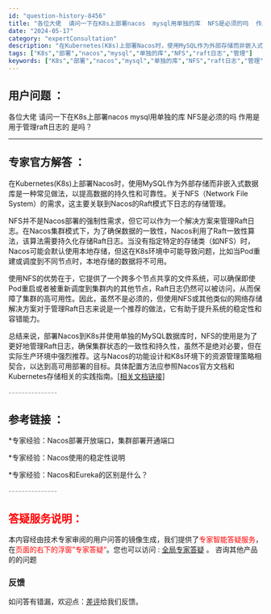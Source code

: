 ```yaml
---
id: "question-history-8456"
title: "各位大佬  请问一下在K8s上部署nacos  mysql用单独的库  NFS是必须的吗  作用是用于管理"
date: "2024-05-17"
category: "expertConsultation"
description: "在Kubernetes(K8s)上部署Nacos时，使用MySQL作为外部存储而非嵌入式数据库是一种常见做法，以提高数据的持久性和可靠性。关于NFS（Network File System）的需求，这主要关联到Nacos的Raft模式下日志的存储管理。NFS并不是Nacos部署的强制性需求，但它可以"
tags: ["K8s","部署","nacos","mysql","单独的库","NFS","raft日志","管理"]
keywords: ["K8s","部署","nacos","mysql","单独的库","NFS","raft日志","管理"]
---
```


## 用户问题 ： 
 各位大佬  请问一下在K8s上部署nacos  mysql用单独的库  NFS是必须的吗  作用是用于管理raft日志的 是吗？  

---------------
## 专家官方解答 ：

在Kubernetes(K8s)上部署Nacos时，使用MySQL作为外部存储而非嵌入式数据库是一种常见做法，以提高数据的持久性和可靠性。关于NFS（Network File System）的需求，这主要关联到Nacos的Raft模式下日志的存储管理。

NFS并不是Nacos部署的强制性需求，但它可以作为一个解决方案来管理Raft日志。在Nacos集群模式下，为了确保数据的一致性，Nacos利用了Raft一致性算法，该算法需要持久化存储Raft日志。当没有指定特定的存储类（如NFS）时，Nacos可能会默认使用本地存储，但这在K8s环境中可能导致问题，比如当Pod重建或调度到不同节点时，本地存储的数据将不可用。

使用NFS的优势在于，它提供了一个跨多个节点共享的文件系统，可以确保即使Pod重启或者被重新调度到集群内的其他节点，Raft日志仍然可以被访问，从而保障了集群的高可用性。因此，虽然不是必须的，但使用NFS或其他类似的网络存储解决方案对于管理Raft日志来说是一个推荐的做法，它有助于提升系统的稳定性和容错能力。

总结来说，部署Nacos到K8s并使用单独的MySQL数据库时，NFS的使用是为了更好地管理Raft日志，确保集群状态的一致性和持久性，虽然不是绝对必要，但在实际生产环境中强烈推荐。这与Nacos的功能设计和K8s环境下的资源管理策略相契合，以达到高可用部署的目标。具体配置方法应参照Nacos官方文档和Kubernetes存储相关的实践指南。[[相关文档链接](https://nacos.io/docs/latest/guide/deployment.html)]


<font color="#949494">---------------</font> 


## 参考链接 ：

*专家经验：Nacos部署开放端口，集群部署开通端口 
 
 *专家经验：Nacos使用的稳定性说明 
 
 *专家经验：Nacos和Eureka的区别是什么？ 


 <font color="#949494">---------------</font> 
 


## <font color="#FF0000">答疑服务说明：</font> 

本内容经由技术专家审阅的用户问答的镜像生成，我们提供了<font color="#FF0000">专家智能答疑服务</font>，在<font color="#FF0000">页面的右下的浮窗”专家答疑“</font>。您也可以访问 : [全局专家答疑](https://answer.opensource.alibaba.com/docs/intro) 。 咨询其他产品的的问题

### 反馈
如问答有错漏，欢迎点：[差评](https://ai.nacos.io/user/feedbackByEnhancerGradePOJOID?enhancerGradePOJOId=13673)给我们反馈。
